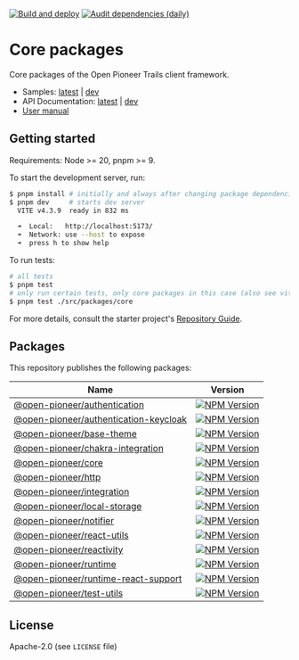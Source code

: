 [![Build and deploy](https://github.com/open-pioneer/trails-core-packages/actions/workflows/test-and-build.yml/badge.svg)](https://github.com/open-pioneer/trails-core-packages/actions/workflows/test-and-build.yml)
[![Audit dependencies (daily)](https://github.com/open-pioneer/trails-core-packages/actions/workflows/audit-dependencies.yml/badge.svg)](https://github.com/open-pioneer/trails-core-packages/actions/workflows/audit-dependencies.yml)

# Core packages

Core packages of the Open Pioneer Trails client framework.

- Samples: [latest](https://open-pioneer.github.io/trails-demo/core-packages/latest) | [dev](https://open-pioneer.github.io/trails-demo/core-packages/dev)
- API Documentation: [latest](https://open-pioneer.github.io/trails-demo/core-packages/latest/docs) | [dev](https://open-pioneer.github.io/trails-demo/core-packages/dev/docs)
- [User manual](https://github.com/open-pioneer/trails-starter/tree/main/docs)

## Getting started

Requirements: Node >= 20, pnpm >= 9.

To start the development server, run:

```bash
$ pnpm install # initially and always after changing package dependencies
$ pnpm dev     # starts dev server
  VITE v4.3.9  ready in 832 ms

  ➜  Local:   http://localhost:5173/
  ➜  Network: use --host to expose
  ➜  press h to show help
```

To run tests:

```bash
# all tests
$ pnpm test
# only run certain tests, only core packages in this case (also see vitest docs)
$ pnpm test ./src/packages/core
```

For more details, consult the starter project's [Repository Guide](https://github.com/open-pioneer/trails-starter/blob/main/docs/RepositoryGuide.md).

## Packages

This repository publishes the following packages:

<!--
  List packages:

  $ pnpm ls -r --depth -1 --json | jq ".[].name"

  NPM badges: See https://shields.io/badges/npm-version
-->

| Name                                                                             | Version                                                                                                                                                       |
| -------------------------------------------------------------------------------- | ------------------------------------------------------------------------------------------------------------------------------------------------------------- |
| [@open-pioneer/authentication](./src/packages/authentication/)                   | [![NPM Version](https://img.shields.io/npm/v/%40open-pioneer%2Fauthentication)](https://www.npmjs.com/package/@open-pioneer/authentication)                   |
| [@open-pioneer/authentication-keycloak](./src/packages/authentication-keycloak/) | [![NPM Version](https://img.shields.io/npm/v/%40open-pioneer%2Fauthentication-keycloak)](https://www.npmjs.com/package/@open-pioneer/authentication-keycloak) |
| [@open-pioneer/base-theme](./src/packages/base-theme/)                           | [![NPM Version](https://img.shields.io/npm/v/%40open-pioneer%2Fbase-theme)](https://www.npmjs.com/package/@open-pioneer/base-theme)                           |
| [@open-pioneer/chakra-integration](./src/packages/chakra-integration/)           | [![NPM Version](https://img.shields.io/npm/v/%40open-pioneer%2Fchakra-integration)](https://www.npmjs.com/package/@open-pioneer/chakra-integration)           |
| [@open-pioneer/core](./src/packages/core)                                        | [![NPM Version](https://img.shields.io/npm/v/%40open-pioneer%2Fcore)](https://www.npmjs.com/package/@open-pioneer/core)                                       |
| [@open-pioneer/http](./src/packages/http)                                        | [![NPM Version](https://img.shields.io/npm/v/%40open-pioneer%2Fhttp)](https://www.npmjs.com/package/@open-pioneer/http)                                       |
| [@open-pioneer/integration](./src/packages/integration/)                         | [![NPM Version](https://img.shields.io/npm/v/%40open-pioneer%2Fintegration)](https://www.npmjs.com/package/@open-pioneer/integration)                         |
| [@open-pioneer/local-storage](./src/packages/local-storage/)                     | [![NPM Version](https://img.shields.io/npm/v/%40open-pioneer%2Flocal-storage)](https://www.npmjs.com/package/@open-pioneer/local-storage)                     |
| [@open-pioneer/notifier](./src/packages/notifier)                                | [![NPM Version](https://img.shields.io/npm/v/%40open-pioneer%2Fnotifier)](https://www.npmjs.com/package/@open-pioneer/notifier)                               |
| [@open-pioneer/react-utils](./src/packages/react-utils/)                         | [![NPM Version](https://img.shields.io/npm/v/%40open-pioneer%2Freact-utils)](https://www.npmjs.com/package/@open-pioneer/react-utils)                         |
| [@open-pioneer/reactivity](./src/packages/reactivity/)                           | [![NPM Version](https://img.shields.io/npm/v/%40open-pioneer%2Freactivity)](https://www.npmjs.com/package/@open-pioneer/reactivity)                           |
| [@open-pioneer/runtime](./src/packages/runtime/)                                 | [![NPM Version](https://img.shields.io/npm/v/%40open-pioneer%2Fruntime)](https://www.npmjs.com/package/@open-pioneer/runtime)                                 |
| [@open-pioneer/runtime-react-support](./src/packages/runtime-react-support/)     | [![NPM Version](https://img.shields.io/npm/v/%40open-pioneer%2Fruntime-react-support)](https://www.npmjs.com/package/@open-pioneer/runtime-react-support)     |
| [@open-pioneer/test-utils](./src/packages/test-utils/)                           | [![NPM Version](https://img.shields.io/npm/v/%40open-pioneer%2Ftest-utils)](https://www.npmjs.com/package/@open-pioneer/test-utils)                           |

## License

Apache-2.0 (see `LICENSE` file)
